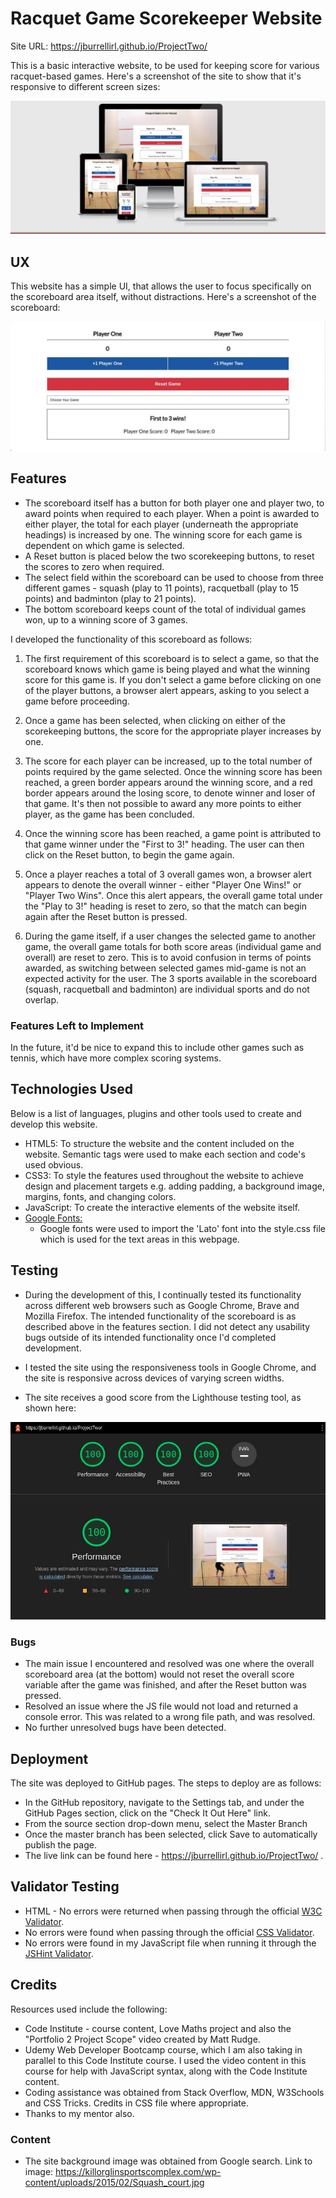 # Racquet Game Scorekeeper Website 

Site URL: https://jburrellirl.github.io/ProjectTwo/

This is a basic interactive website, to be used for keeping score for various racquet-based games. Here's a screenshot of the site to show that it's responsive to different screen sizes:

![Responsive Screenshot](https://github.com/JBurrellIRL/ProjectTwo/blob/main/assets/images/amiresponsive.png?raw=true)

## UX

This website has a simple UI, that allows the user to focus specifically on the scoreboard area itself, without distractions. Here's a screenshot of the scoreboard:

![Scoreboard](https://raw.githubusercontent.com/JBurrellIRL/ProjectTwo/6b14d769629b4a7a09f682586c1a7731c806f07e/assets/images/scoreboard.jpg)

## Features

* The scoreboard itself has a button for both player one and player two, to award points when required to each player. When a point is awarded to either player, the total for each player (underneath the appropriate headings) is increased by one. The winning score for each game is dependent on which game is selected.
* A Reset button is placed below the two scorekeeping buttons, to reset the scores to zero when required.
* The select field within the scoreboard can be used to choose from three different games - squash (play to 11 points), racquetball (play to 15 points) and badminton (play to 21 points).
* The bottom scoreboard keeps count of the total of individual games won, up to a winning score of 3 games.

I developed the functionality of this scoreboard as follows:

1) The first requirement of this scoreboard is to select a game, so that the scoreboard knows which game is being played and what the winning score for this game is. If you don't select a game before clicking on one of the player buttons, a browser alert appears, asking to you select a game before proceeding.

2) Once a game has been selected, when clicking on either of the scorekeeping buttons, the score for the appropriate player increases by one.

3) The score for each player can be increased, up to the total number of points required by the game selected. Once the winning score has been reached, a green border appears around the winning score, and a red border appears around the losing score, to denote winner and loser of that game. It's then not possible to award any more points to either player, as the game has been concluded.

4) Once the winning score has been reached, a game point is attributed to that game winner under the "First to 3!" heading. The user can then click on the Reset button, to begin the game again.

5) Once a player reaches a total of 3 overall games won, a browser alert appears to denote the overall winner - either "Player One Wins!" or "Player Two Wins". Once this alert appears, the overall game total under the "Play to 3!" heading is reset to zero, so that the match can begin again after the Reset button is pressed.

6) During the game itself, if a user changes the selected game to another game, the overall game totals for both score areas (individual game and overall) are reset to zero. This is to avoid confusion in terms of points awarded, as switching between selected games mid-game is not an expected activity for the user. The 3 sports available in the scoreboard (squash, racquetball and badminton) are individual sports and do not overlap.

### Features Left to Implement

In the future, it'd be nice to expand this to include other games such as tennis, which have more complex scoring systems.

## Technologies Used

Below is a list of languages, plugins and other tools used to create and develop this website. 

* HTML5: To structure the website and the content included on the website. Semantic tags were used to make each section and code's used obvious.
* CSS3: To style the features used throughout the website to achieve design and placement targets e.g. adding padding, a background image, margins, fonts, and changing colors.
* JavaScript: To create the interactive elements of the website itself. 
* [Google Fonts:](https://fonts.google.com/)
    - Google fonts were used to import the 'Lato' font into the style.css file which is used for the text areas in this webpage.

## Testing

* During the development of this, I continually tested its functionality across different web browsers such as Google Chrome, Brave and Mozilla Firefox. The intended functionality of the scoreboard is as described above in the features section. I did not detect any usability bugs outside of its intended functionality once I'd completed development.

*  I tested the site using the responsiveness tools in Google Chrome, and the site is responsive across devices of varying screen widths.

* The site receives a good score from the Lighthouse testing tool, as shown here: 

![Lighthouse results](https://github.com/JBurrellIRL/ProjectTwo/blob/main/assets/images/lighthouse.jpg?raw=true)


### Bugs

* The main issue I encountered and resolved was one where the overall scoreboard area (at the bottom) would not reset the overall score variable after the game was finished, and after the Reset button was pressed.
* Resolved an issue where the JS file would not load and returned a console error. This was related to a wrong file path, and was resolved.
* No further unresolved bugs have been detected.

## Deployment

The site was deployed to GitHub pages. The steps to deploy are as follows:

* In the GitHub repository, navigate to the Settings tab, and under the GitHub Pages section, click on the "Check It Out Here" link.
* From the source section drop-down menu, select the Master Branch
* Once the master branch has been selected, click Save to automatically publish the page.
* The live link can be found here - https://jburrellirl.github.io/ProjectTwo/ .

## Validator Testing

* HTML - No errors were returned when passing through the official [W3C Validator](https://validator.w3.org/nu/?doc=https%3A%2F%2Fjburrellirl.github.io%2FProjectTwo%2F).
* No errors were found when passing through the official [CSS Validator](https://jigsaw.w3.org/css-validator/validator?uri=https%3A%2F%2Fjburrellirl.github.io%2FProjectTwo%2Fassets%2Fcss%2Fstyle.css&profile=css3svg&usermedium=all&warning=1&vextwarning=&lang=en).
* No errors were found in my JavaScript file when running it through the [JSHint Validator](https://jshint.com/). 

## Credits

Resources used include the following:

* Code Institute - course content, Love Maths project and also the "Portfolio 2 Project Scope" video created by Matt Rudge.
* Udemy Web Developer Bootcamp course, which I am also taking in parallel to this Code Institute course. I used the video content in this course for help with JavaScript syntax, along with the Code Institute content.
* Coding assistance was obtained from Stack Overflow, MDN, W3Schools and CSS Tricks. Credits in CSS file where appropriate. 
* Thanks to my mentor also.

### Content

* The site background image was obtained from Google search. Link to image: https://killorglinsportscomplex.com/wp-content/uploads/2015/02/Squash_court.jpg 